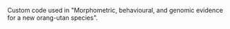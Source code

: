 Custom code used in "Morphometric, behavioural, and genomic evidence for a new orang-utan species".
